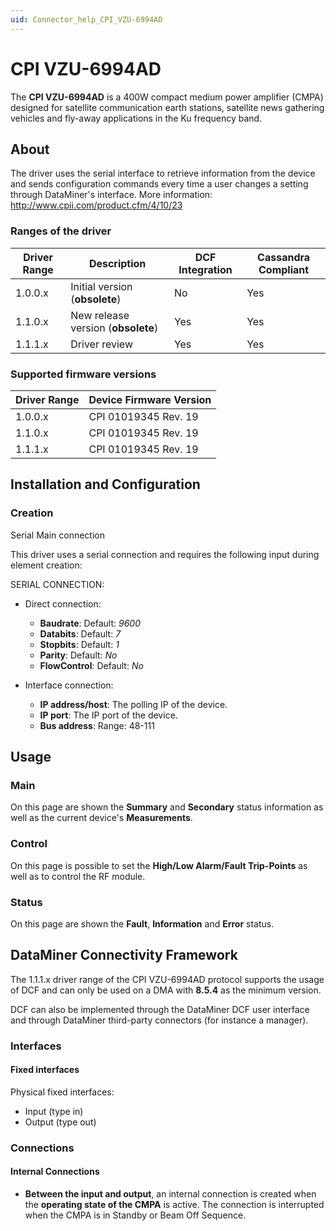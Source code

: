 ```yaml
---
uid: Connector_help_CPI_VZU-6994AD
---
```


# CPI VZU-6994AD

The **CPI VZU-6994AD** is a 400W compact medium power amplifier (CMPA) designed for satellite communication earth stations, satellite news gathering vehicles and fly-away applications in the Ku frequency band.

## About

The driver uses the serial interface to retrieve information from the device and sends configuration commands every time a user changes a setting through DataMiner's interface. More information: <http://www.cpii.com/product.cfm/4/10/23>

### Ranges of the driver

| **Driver Range** | **Description**                    | **DCF Integration** | **C**as**sandra Compliant** |
|------------------|------------------------------------|---------------------|-----------------------------|
| 1.0.0.x          | Initial version (**obsolete**)     | No                  | Yes                         |
| 1.1.0.x          | New release version (**obsolete**) | Yes                 | Yes                         |
| 1.1.1.x          | Driver review                      | Yes                 | Yes                         |

### Supported firmware versions

| **Driver Range** | **Device Firmware Version** |
|------------------|-----------------------------|
| 1.0.0.x          | CPI 01019345 Rev. 19        |
| 1.1.0.x          | CPI 01019345 Rev. 19        |
| 1.1.1.x          | CPI 01019345 Rev. 19        |

## Installation and Configuration

### Creation

Serial Main connection

This driver uses a serial connection and requires the following input during element creation:

SERIAL CONNECTION:

- Direct connection:

  - **Baudrate**: Default: *9600*
  - **Databits**: Default: *7*
  - **Stopbits**: Default: *1*
  - **Parity**: Default: *No*
  - **FlowControl**: Default: *No*

- Interface connection:

  - **IP address/host**: The polling IP of the device.
  - **IP port**: The IP port of the device.
  - **Bus address**: Range: 48-111

## Usage

### Main

On this page are shown the **Summary** and **Secondary** status information as well as the current device's **Measurements**.

### Control

On this page is possible to set the **High/Low Alarm/Fault Trip-Points** as well as to control the RF module.

### Status

On this page are shown the **Fault**, **Information** and **Error** status.

## DataMiner Connectivity Framework

The 1.1.1.x driver range of the CPI VZU-6994AD protocol supports the usage of DCF and can only be used on a DMA with **8.5.4** as the minimum version.

DCF can also be implemented through the DataMiner DCF user interface and through DataMiner third-party connectors (for instance a manager).

### Interfaces

#### Fixed interfaces

Physical fixed interfaces:

- Input (type in)
- Output (type out)

### Connections

#### Internal Connections

- **Between the input and output**, an internal connection is created when the **operating state of the CMPA** is active. The connection is interrupted when the CMPA is in Standby or Beam Off Sequence.
